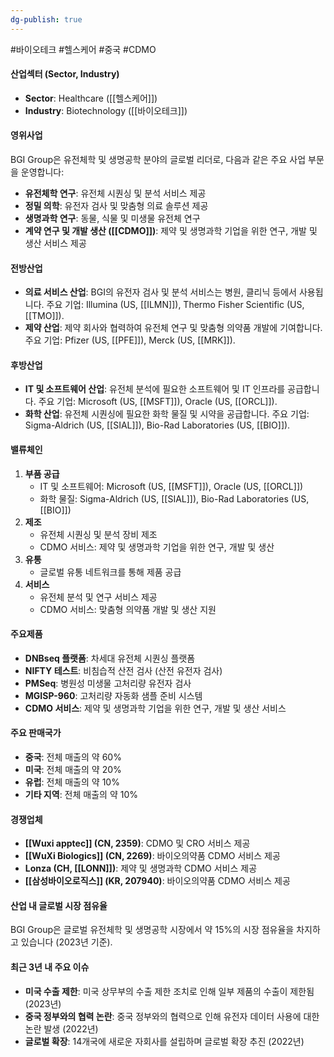 ```yaml
---
dg-publish: true
---
```

#바이오테크 #헬스케어 #중국 #CDMO 

#### 산업섹터 (Sector, Industry)

- **Sector**: Healthcare ([[헬스케어]])
- **Industry**: Biotechnology ([[바이오테크]])

#### 영위사업

BGI Group은 유전체학 및 생명공학 분야의 글로벌 리더로, 다음과 같은 주요 사업 부문을 운영합니다:

- **유전체학 연구**: 유전체 시퀀싱 및 분석 서비스 제공
- **정밀 의학**: 유전자 검사 및 맞춤형 의료 솔루션 제공
- **생명과학 연구**: 동물, 식물 및 미생물 유전체 연구
- **계약 연구 및 개발 생산 ([[CDMO]])**: 제약 및 생명과학 기업을 위한 연구, 개발 및 생산 서비스 제공

#### 전방산업

- **의료 서비스 산업**: BGI의 유전자 검사 및 분석 서비스는 병원, 클리닉 등에서 사용됩니다. 주요 기업: Illumina (US, [[ILMN]]), Thermo Fisher Scientific (US, [[TMO]]).
- **제약 산업**: 제약 회사와 협력하여 유전체 연구 및 맞춤형 의약품 개발에 기여합니다. 주요 기업: Pfizer (US, [[PFE]]), Merck (US, [[MRK]]).

#### 후방산업

- **IT 및 소프트웨어 산업**: 유전체 분석에 필요한 소프트웨어 및 IT 인프라를 공급합니다. 주요 기업: Microsoft (US, [[MSFT]]), Oracle (US, [[ORCL]]).
- **화학 산업**: 유전체 시퀀싱에 필요한 화학 물질 및 시약을 공급합니다. 주요 기업: Sigma-Aldrich (US, [[SIAL]]), Bio-Rad Laboratories (US, [[BIO]]).

#### 밸류체인

1. **부품 공급**
    - IT 및 소프트웨어: Microsoft (US, [[MSFT]]), Oracle (US, [[ORCL]])
    - 화학 물질: Sigma-Aldrich (US, [[SIAL]]), Bio-Rad Laboratories (US, [[BIO]])
2. **제조**
    - 유전체 시퀀싱 및 분석 장비 제조
    - CDMO 서비스: 제약 및 생명과학 기업을 위한 연구, 개발 및 생산
3. **유통**
    - 글로벌 유통 네트워크를 통해 제품 공급
4. **서비스**
    - 유전체 분석 및 연구 서비스 제공
    - CDMO 서비스: 맞춤형 의약품 개발 및 생산 지원

#### 주요제품

- **DNBseq 플랫폼**: 차세대 유전체 시퀀싱 플랫폼
- **NIFTY 테스트**: 비침습적 산전 검사 (산전 유전자 검사)
- **PMSeq**: 병원성 미생물 고처리량 유전자 검사
- **MGISP-960**: 고처리량 자동화 샘플 준비 시스템
- **CDMO 서비스**: 제약 및 생명과학 기업을 위한 연구, 개발 및 생산 서비스

#### 주요 판매국가

- **중국**: 전체 매출의 약 60%
- **미국**: 전체 매출의 약 20%
- **유럽**: 전체 매출의 약 10%
- **기타 지역**: 전체 매출의 약 10%

#### 경쟁업체

- **[[Wuxi apptec]] (CN, 2359)**: CDMO 및 CRO 서비스 제공
- **[[WuXi Biologics]] (CN, 2269)**: 바이오의약품 CDMO 서비스 제공
- **Lonza (CH, [[LONN]])**: 제약 및 생명과학 CDMO 서비스 제공
- **[[삼성바이오로직스]] (KR, 207940)**: 바이오의약품 CDMO 서비스 제공

#### 산업 내 글로벌 시장 점유율

BGI Group은 글로벌 유전체학 및 생명공학 시장에서 약 15%의 시장 점유율을 차지하고 있습니다 (2023년 기준).

#### 최근 3년 내 주요 이슈

- **미국 수출 제한**: 미국 상무부의 수출 제한 조치로 인해 일부 제품의 수출이 제한됨 (2023년)
- **중국 정부와의 협력 논란**: 중국 정부와의 협력으로 인해 유전자 데이터 사용에 대한 논란 발생 (2022년)
- **글로벌 확장**: 14개국에 새로운 자회사를 설립하며 글로벌 확장 추진 (2022년)